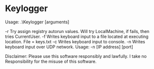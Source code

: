 # Keylogger 
Usage: .\Keylogger [arguments]

-r Try assign registry autorun values. Will try LocalMachine, if fails, then tries CurrentUser.
-f Writes keyboard input to a file located at executing location. File = keys.txt
-c Writes keyboard input to console.
-n Writes keyboard input over UDP network. Usage: -n [IP address] [port]

Disclaimer: Please use this software responsibly and lawfully. I take no Responsibility for the misuse of this software.
